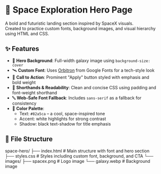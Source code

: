 # 🚀 Space Exploration Hero Page

A bold and futuristic landing section inspired by SpaceX visuals.  
Created to practice custom fonts, background images, and visual hierarchy using HTML and CSS.

## ✨ Features

- 🌌 **Hero Background**: Full-width galaxy image using `background-size: cover`
- 🛰️ **Custom Font**: Uses [Orbitron](https://fonts.google.com/specimen/Orbitron) from Google Fonts for a tech-style look
- 💬 **Call to Action**: Prominent "Apply" button styled with emphasis and bold weight
- 🧼 **Shorthands & Readability**: Clean and concise CSS using padding and font-weight shorthand
- 🔤 **Web-Safe Font Fallback**: Includes `sans-serif` as a fallback for consistency
- 🎨 **Color Palette**:
  - Text: `#82a5ca` – a cool, space-inspired tone
  - Accent: white highlights for strong contrast
  - Shadow: black text-shadow for title emphasis

## 📁 File Structure

space-hero/
├── index.html # Main structure with font and hero section
├── styles.css # Styles including custom font, background, and CTA
└── images/
├── spacex.png # Logo image
└── galaxy.webp # Background image